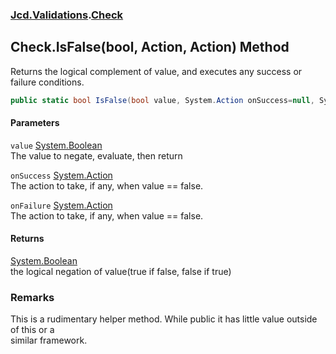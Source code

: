 ### [Jcd.Validations](Jcd_Validations.md 'Jcd.Validations').[Check](Jcd_Validations_Check.md 'Jcd.Validations.Check')
## Check.IsFalse(bool, Action, Action) Method
Returns the logical complement of value, and executes any success or failure conditions.  
```csharp
public static bool IsFalse(bool value, System.Action onSuccess=null, System.Action onFailure=null);
```
#### Parameters
<a name='Jcd_Validations_Check_IsFalse(bool_System_Action_System_Action)_value'></a>
`value` [System.Boolean](https://docs.microsoft.com/en-us/dotnet/api/System.Boolean 'System.Boolean')  
The value to negate, evaluate, then return
  
<a name='Jcd_Validations_Check_IsFalse(bool_System_Action_System_Action)_onSuccess'></a>
`onSuccess` [System.Action](https://docs.microsoft.com/en-us/dotnet/api/System.Action 'System.Action')  
The action to take, if any, when value == false.
  
<a name='Jcd_Validations_Check_IsFalse(bool_System_Action_System_Action)_onFailure'></a>
`onFailure` [System.Action](https://docs.microsoft.com/en-us/dotnet/api/System.Action 'System.Action')  
The action to take, if any, when value == false.
  
#### Returns
[System.Boolean](https://docs.microsoft.com/en-us/dotnet/api/System.Boolean 'System.Boolean')  
the logical negation of value(true if false, false if true)
### Remarks
This is a rudimentary helper method. While public it has little value outside of this or a  
similar framework.  
